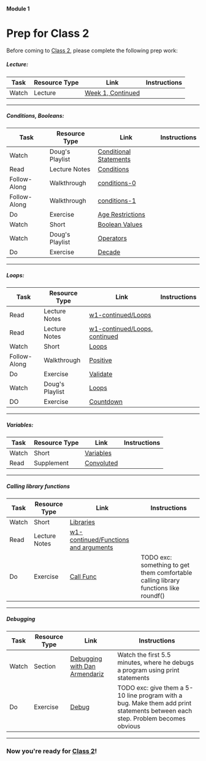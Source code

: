 #### Module 1 
# Prep for Class 2

Before coming to [Class 2](../class2), please complete the following prep work:

##### Lecture:
Task | Resource Type | Link | Instructions
-----|---------------|------|-------------
Watch | Lecture | [Week 1, Continued](https://youtube.com/watch?v=YiiHNiSfmKI)

***

##### Conditions, Booleans:
 Task | Resource Type | Link | Instructions
------|---------------|------|-------------
Watch | Doug's Playlist | [Conditional Statements](https://www.youtube.com/watch?v=kTnp_-nyocs&list=PLhQjrBD2T38117CFyiIB9x4NOR6979YwA&index=4)
Read | Lecture Notes | [Conditions](http://cdn.cs50.net/2015/fall/lectures/1/f/notes1f/notes1f.html#conditions)
Follow-Along | Walkthrough | [conditions-0](https://www.youtube.com/watch?v=kBRUERguBPc&list=PLhQjrBD2T383fi16gN97XlrTwdxDq2QWZ&index=2)
Follow-Along | Walkthrough | [conditions-1](https://www.youtube.com/watch?v=-MUZL3kiPKI&list=PLhQjrBD2T383fi16gN97XlrTwdxDq2QWZ&index=3)
Do | Exercise | [Age Restrictions](../exercises/age-restrictions) | 
Watch | Short | [Boolean Values](https://youtu.be/M058skV1iL0?list=PLhQjrBD2T381NKQHUCTezeyCYzbnN4GjC)
Watch | Doug's Playlist | [Operators](https://www.youtube.com/watch?v=_FC-8QaaYgs&list=PLhQjrBD2T38117CFyiIB9x4NOR6979YwA&index=3)
Do | Exercise | [Decade](../exercises/decade) 

***

##### Loops:
Task | Resource Type | Link | Instructions
-----|---------------|------|-------------
Read | Lecture Notes | [w1-continued/Loops](http://cdn.cs50.net/2015/fall/lectures/1/f/notes1f/notes1f.html#loops)
Read | Lecture Notes | [w1-continued/Loops, continued](http://cdn.cs50.net/2015/fall/lectures/1/f/notes1f/notes1f.html#loops_continued)
Watch | Short | [Loops](https://www.youtube.com/watch?v=HHmiHx7GGLE)
Follow-Along | Walkthrough | [Positive](https://www.youtube.com/watch?v=1CHoS1xZMIk)
Do | Exercise | [Validate](../exercises/validate)
Watch | Doug's Playlist | [Loops](https://www.youtube.com/watch?v=rBEwCpvwdPY&index=5&list=PLhQjrBD2T38117CFyiIB9x4NOR6979YwA)
DO | Exercise | [Countdown](../exercises/countdown)

***

##### Variables: 
Task | Resource Type | Link | Instructions
-----|---------------|------|-------------
Watch | Short | [Variables](https://www.youtube.com/watch?v=FPL_0lpzBjo)
Read | Supplement | [Convoluted](../resources/convoluted)

***

##### Calling library functions
| Task | Resource Type | Link | Instructions |
|------|---------------|------|--------------|
| Watch | Short | [Libraries](https://youtu.be/ED7QtgXDShY?list=PLhQjrBD2T381NKQHUCTezeyCYzbnN4GjC) |
| Read | Lecture Notes | [w1-continued/Functions and arguments](http://cdn.cs50.net/2015/fall/lectures/1/f/notes1f/notes1f.html#functions_and_arguments) | |
| Do | Exercise | [Call Func](../exercises/call-func) | TODO exc: something to get them comfortable calling library functions like roundf()

***

##### Debugging
| Task | Resource Type | Link | Instructions |
|------|---------------|------|--------------|
| Watch | Section | [Debugging with Dan Armendariz](https://www.youtube.com/watch?v=-G_klBQLgdc) | Watch the first 5.5 minutes, where he debugs a program using print statements
| Do | Exercise | [Debug](../exercises/debug) | TODO exc: give them a 5-10 line program with a bug. Make them add print statements between each step. Problem becomes obvious

***

### Now you're ready for [Class 2](../class2)!

